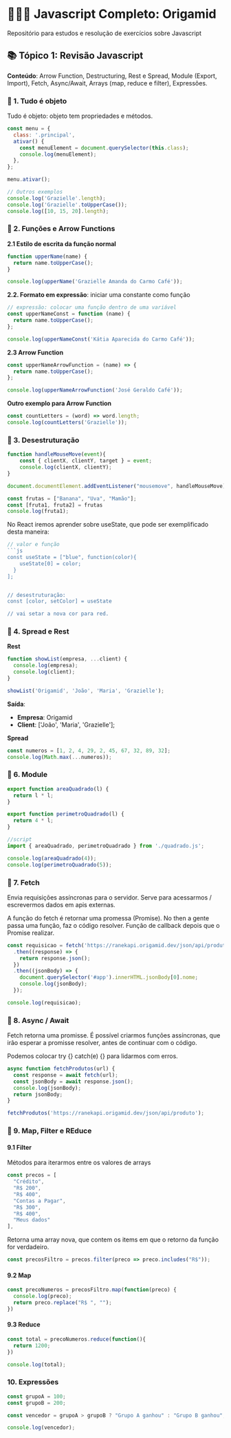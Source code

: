 # 👩🏻‍🏫 Javascript Completo: Origamid 
Repositório para estudos e resolução de exercícios sobre Javascript

## 📚 Tópico 1: Revisão Javascript
**Conteúdo**: Arrow Function, Destructuring, Rest e Spread, Module (Export, Import), Fetch, Async/Await, Arrays (map, reduce e filter), Expressões.  

### 📌 1. Tudo é objeto 
Tudo é objeto: objeto tem propriedades e métodos.

```js
const menu = {
  class: '.principal',
  ativar() {
    const menuElement = document.querySelector(this.class);
    console.log(menuElement);
  },
};

menu.ativar();

// Outros exemplos
console.log('Grazielle'.length);
console.log('Grazielle'.toUpperCase());
console.log([10, 15, 20].length);
````

### 📌 2. Funções e Arrow Functions
**2.1 Estilo de escrita da função normal**
```js
function upperName(name) {
  return name.toUpperCase();
}

console.log(upperName('Grazielle Amanda do Carmo Café'));
```

**2.2. Formato em expressão**: iniciar uma constante como função
```js
// expressão: colocar uma função dentro de uma variável
const upperNameConst = function (name) {
  return name.toUpperCase();
};

console.log(upperNameConst('Kátia Aparecida do Carmo Café'));
```

**2.3 Arrow Function**
```js
const upperNameArrowFunction = (name) => {
  return name.toUpperCase();
};

console.log(upperNameArrowFunction('José Geraldo Café'));
```
**Outro exemplo para Arrow Function**
```js
const countLetters = (word) => word.length;
console.log(countLetters('Grazielle'));
```

### 📌 3. Desestruturação
```js
function handleMouseMove(event){ 
    const { clientX, clientY, target } = event; 
    console.log(clientX, clientY);
}

document.documentElement.addEventListener("mousemove", handleMouseMove); 
```

```js
const frutas = ["Banana", "Uva", "Mamão"]; 
const [fruta1, fruta2] = frutas
console.log(fruta1); 
```

No React iremos aprender sobre useState, que pode ser exemplificado desta maneira: 
```js
// valor e função
```js
const useState = ["blue", function(color){ 
    useState[0] = color; 
  }
];


// desestruturação: 
const [color, setColor] = useState 

// vai setar a nova cor para red. 
```

### 📌 4. Spread e Rest
**Rest**
```js
function showList(empresa, ...client) {
  console.log(empresa);
  console.log(client);
}

showList('Origamid', 'João', 'Maria', 'Grazielle');
```

**Saída**: 
- **Empresa**: Origamid
- **Client**: ['João', 'Maria', 'Grazielle'];

**Spread**
```js
const numeros = [1, 2, 4, 29, 2, 45, 67, 32, 89, 32]; 
console.log(Math.max(...numeros));
```

### 📌 6. Module
```js
export function areaQuadrado(l) {
  return l * l;
}

export function perimetroQuadrado(l) {
  return 4 * l;
}
```

```js
//script
import { areaQuadrado, perimetroQuadrado } from './quadrado.js';

console.log(areaQuadrado(4));
console.log(perimetroQuadrado(5));
```

### 📌 7. Fetch
Envia requisições assíncronas para o servidor. Serve para acessarmos / escrevermos dados em apis externas.

A função do fetch é retornar uma promessa (Promise). No then a gente passa uma função, faz o código resolver. Função de callback depois que o Promise realizar.

```js
const requisicao = fetch('https://ranekapi.origamid.dev/json/api/produto')
  .then((response) => {
    return response.json();
  })
  .then((jsonBody) => {
    document.querySelector('#app').innerHTML.jsonBody[0].nome;
    console.log(jsonBody);
  });

console.log(requisicao);
```


### 📌 8. Async / Await
Fetch retorna uma promisse. É possível criarmos funções assíncronas, que irão esperar a promisse resolver, antes de continuar com o código.

Podemos colocar try {} catch(e) {} para lidarmos com erros.

```js
async function fetchProdutos(url) {
  const response = await fetch(url);
  const jsonBody = await response.json();
  console.log(jsonBody);
  return jsonBody;
}

fetchProdutos('https://ranekapi.origamid.dev/json/api/produto');
```

### 📌 9. Map, Filter e REduce 
#### 9.1 Filter
Métodos para iterarmos entre os valores de arrays 
```js
const precos = [
  "Crédito", 
  "R$ 200", 
  "R$ 400", 
  "Contas a Pagar", 
  "R$ 300", 
  "R$ 400", 
  "Meus dados"
], 
```

Retorna uma array nova, que contem os items em que o retorno da função for verdadeiro.

```js
const precosFiltro = precos.filter(preco => preco.includes("R$")); 
```
#### 9.2 Map
```js
const precoNumeros = precosFiltro.map(function(preco) {
  console.log(preco); 
  return preco.replace("R$ ", ""); 
})
```

#### 9.3 Reduce
```js
const total = precoNumeros.reduce(function(){ 
  return 1200; 
})

console.log(total); 
```

### 10. Expressões 
```js
const grupoA = 100; 
const grupoB = 200; 

const vencedor = grupoA > grupoB ? "Grupo A ganhou" : "Grupo B ganhou"; 

console.log(vencedor); 
```

